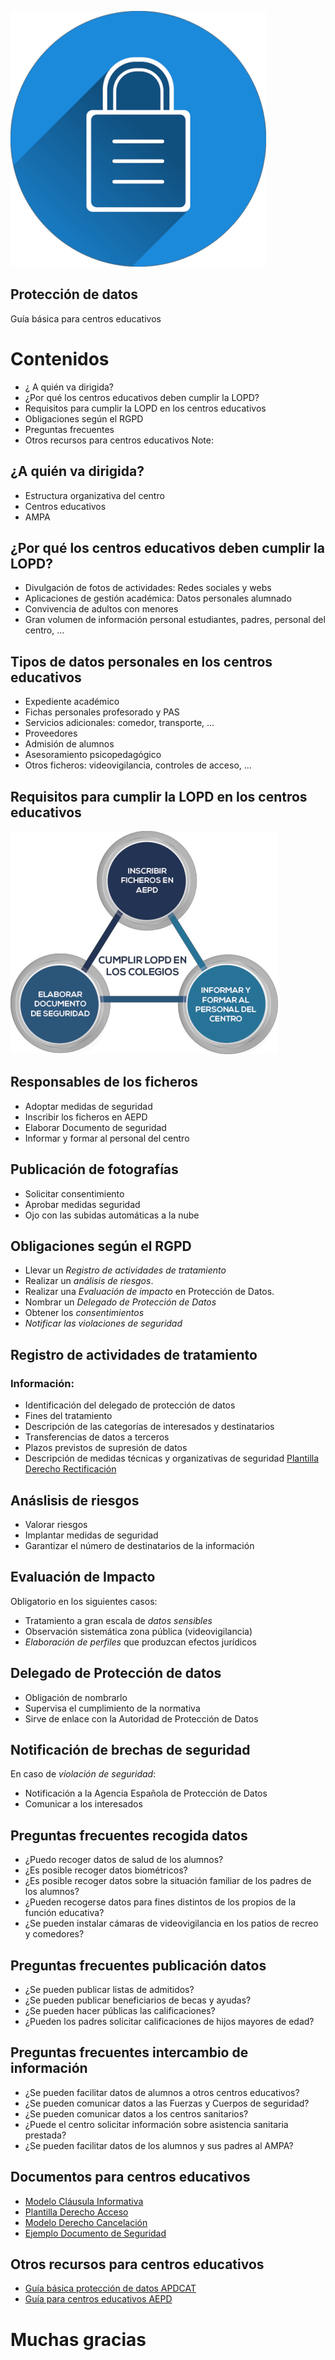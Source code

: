 ![ ](./img/candadoP.png  "Candado privacidad")
## Protección de datos
Guía básica para centros educativos


# Contenidos
- ¿ A quién va dirigida?
- ¿Por qué los centros educativos deben cumplir la LOPD?
- Requisitos para cumplir la LOPD en los centros educativos
- Obligaciones según el RGPD
- Preguntas frecuentes
- Otros recursos para centros educativos
Note: 



	
## ¿A quién va dirigida?
- Estructura organizativa del centro
- Centros educativos
- AMPA



## ¿Por qué los centros educativos deben cumplir la LOPD?
- Divulgación de fotos de actividades: Redes sociales y webs
- Aplicaciones de gestión académica: Datos personales alumnado
- Convivencia de adultos con menores
- Gran volumen de información personal estudiantes, padres, personal del centro, ...  


## Tipos de datos personales en los centros educativos
- Expediente académico
- Fichas personales profesorado y PAS
- Servicios adicionales: comedor, transporte, ...
- Proveedores
- Admisión de alumnos
- Asesoramiento psicopedagógico
- Otros ficheros: videovigilancia, controles de acceso, ...




## Requisitos para cumplir la LOPD en los centros educativos
![ ](./img/cumplir-lopd-colegios.png  "Cumplir LOPD Centros educativos")


##  Responsables de los ficheros
- Adoptar medidas de seguridad
- Inscribir los ficheros en AEPD
- Elaborar Documento de seguridad
- Informar y formar al personal del centro


## Publicación de fotografías
- Solicitar consentimiento
- Aprobar medidas seguridad
- Ojo con las subidas automáticas a la nube



## Obligaciones según el RGPD
- Llevar un *Registro de actividades de tratamiento*
- Realizar un *análisis de riesgos*.
- Realizar una *Evaluación de impacto* en Protección de Datos.
- Nombrar un *Delegado de Protección de Datos*
- Obtener los *consentimientos*
- *Notificar las violaciones de seguridad*


## Registro de actividades de tratamiento
### Información:
- Identificación del delegado de protección de datos
- Fines del tratamiento
- Descripción de las categorías de interesados y destinatarios
- Transferencias de datos a terceros
- Plazos previstos de supresión de datos
- Descripción de medidas técnicas y organizativas de seguridad
[Plantilla Derecho Rectificación](https://ayudaleyprotecciondatos.es/wp-content/uploads/2018/06/derechos-arco-rectificacion.pdf) 

## Anáslisis de riesgos
- Valorar riesgos
- Implantar medidas de seguridad
- Garantizar el número de destinatarios de la información


## Evaluación de Impacto
Obligatorio en los siguientes casos:
- Tratamiento a gran escala de *datos sensibles*
- Observación sistemática zona pública (videovigilancia)
- *Elaboración de perfiles* que produzcan efectos jurídicos


## Delegado de Protección de datos
- Obligación de nombrarlo
- Supervisa el cumplimiento de la normativa
- Sirve de enlace con la Autoridad de Protección de Datos


## Notificación de brechas de seguridad
En caso de *violación de seguridad*:
- Notificación a la Agencia Española de Protección de Datos
- Comunicar a los interesados



## Preguntas frecuentes recogida datos
- ¿Puedo recoger datos de salud de los alumnos?
- ¿Es posible recoger datos biométricos?
- ¿Es posible recoger datos sobre la situación familiar de los padres de los alumnos?
- ¿Pueden recogerse datos para fines distintos de los propios de la función educativa?
- ¿Se pueden instalar cámaras de videovigilancia en los patios de recreo y comedores?


## Preguntas frecuentes publicación datos
- ¿Se pueden publicar listas de admitidos?
- ¿Se pueden publicar beneficiarios de becas y ayudas?
- ¿Se pueden hacer públicas las calificaciones?
- ¿Pueden los padres solicitar calificaciones de hijos mayores de edad?


## Preguntas frecuentes intercambio de información
- ¿Se pueden facilitar datos de alumnos a otros centros educativos?
- ¿Se pueden comunicar datos a las Fuerzas y Cuerpos de seguridad?
- ¿Se pueden comunicar datos a los centros sanitarios?
- ¿Puede el centro solicitar información sobre asistencia sanitaria prestada?
- ¿Se pueden facilitar datos de los alumnos y sus padres al AMPA?

## Documentos para centros educativos
- [Modelo Cláusula Informativa](https://ayudaleyprotecciondatos.es/wp-content/uploads/2017/12/consentimiento-alumnos-salud-cesion-terceros.pdf) 
- [Plantilla Derecho Acceso](https://ayudaleyprotecciondatos.es/wp-content/uploads/2018/06/derechos-arco-acceso.pdf) 
- [Modelo Derecho Cancelación](https://ayudaleyprotecciondatos.es/wp-content/uploads/2018/06/derechos-arco-cancelacion-supresion.pdf) 
- [Ejemplo Documento de Seguridad](https://ayudaleyprotecciondatos.es/wp-content/uploads/2017/12/documento-seguridad.pdf) 

## Otros recursos para centros educativos
- [Guía básica protección de datos APDCAT](http://apdcat.gencat.cat/web/.content/03-documentacio/publicacions/documents/2891.pdf)
- [Guía para centros educativos AEPD](http://apdcat.gencat.cat/web/.content/03-documentacio/publicacions/documents/2891.pdf) 




# Muchas gracias
